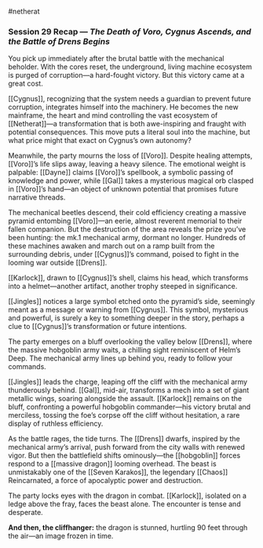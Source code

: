 #netherat
### Session 29 Recap — _The Death of Voro, Cygnus Ascends, and the Battle of Drens Begins_

You pick up immediately after the brutal battle with the mechanical beholder. With the cores reset, the underground, living machine ecosystem is purged of corruption—a hard-fought victory. But this victory came at a great cost.

[[Cygnus]], recognizing that the system needs a guardian to prevent future corruption, integrates himself into the machinery. He becomes the new mainframe, the heart and mind controlling the vast ecosystem of [[Netherat]]—a transformation that is both awe-inspiring and fraught with potential consequences. This move puts a literal soul into the machine, but what price might that exact on Cygnus’s own autonomy?

Meanwhile, the party mourns the loss of [[Voro]]. Despite healing attempts, [[Voro]]’s life slips away, leaving a heavy silence. The emotional weight is palpable: [[Dayne]] claims [[Voro]]’s spellbook, a symbolic passing of knowledge and power, while [[Gal]] takes a mysterious magical orb clasped in [[Voro]]’s hand—an object of unknown potential that promises future narrative threads.

The mechanical beetles descend, their cold efficiency creating a massive pyramid entombing [[Voro]]—an eerie, almost reverent memorial to their fallen companion. But the destruction of the area reveals the prize you’ve been hunting: the mk.1 mechanical army, dormant no longer. Hundreds of these machines awaken and march out on a ramp built from the surrounding debris, under [[Cygnus]]’s command, poised to fight in the looming war outside [[Drens]].

[[Karlock]], drawn to [[Cygnus]]’s shell, claims his head, which transforms into a helmet—another artifact, another trophy steeped in significance.

[[Jingles]] notices a large symbol etched onto the pyramid’s side, seemingly meant as a message or warning from [[Cygnus]]. This symbol, mysterious and powerful, is surely a key to something deeper in the story, perhaps a clue to [[Cygnus]]’s transformation or future intentions.

The party emerges on a bluff overlooking the valley below [[Drens]], where the massive hobgoblin army waits, a chilling sight reminiscent of Helm’s Deep. The mechanical army lines up behind you, ready to follow your commands.

[[Jingles]] leads the charge, leaping off the cliff with the mechanical army thunderously behind. [[Gal]], mid-air, transforms a mech into a set of giant metallic wings, soaring alongside the assault. [[Karlock]] remains on the bluff, confronting a powerful hobgoblin commander—his victory brutal and merciless, tossing the foe’s corpse off the cliff without hesitation, a rare display of ruthless efficiency.

As the battle rages, the tide turns. The [[Drens]] dwarfs, inspired by the mechanical army’s arrival, push forward from the city walls with renewed vigor. But then the battlefield shifts ominously—the [[hobgoblin]] forces respond to a [[massive dragon]] looming overhead. The beast is unmistakably one of the [[Seven Karakos]], the legendary [[Chaos]] Reincarnated, a force of apocalyptic power and destruction.

The party locks eyes with the dragon in combat. [[Karlock]], isolated on a ledge above the fray, faces the beast alone. The encounter is tense and desperate.

**And then, the cliffhanger:** the dragon is stunned, hurtling 90 feet through the air—an image frozen in time.